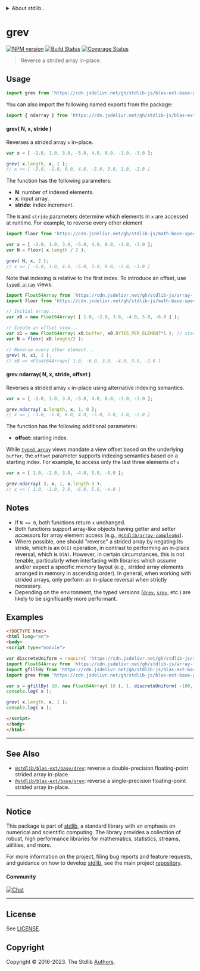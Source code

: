 <!--

@license Apache-2.0

Copyright (c) 2020 The Stdlib Authors.

Licensed under the Apache License, Version 2.0 (the "License");
you may not use this file except in compliance with the License.
You may obtain a copy of the License at

   http://www.apache.org/licenses/LICENSE-2.0

Unless required by applicable law or agreed to in writing, software
distributed under the License is distributed on an "AS IS" BASIS,
WITHOUT WARRANTIES OR CONDITIONS OF ANY KIND, either express or implied.
See the License for the specific language governing permissions and
limitations under the License.

-->


<details>
  <summary>
    About stdlib...
  </summary>
  <p>We believe in a future in which the web is a preferred environment for numerical computation. To help realize this future, we've built stdlib. stdlib is a standard library, with an emphasis on numerical and scientific computation, written in JavaScript (and C) for execution in browsers and in Node.js.</p>
  <p>The library is fully decomposable, being architected in such a way that you can swap out and mix and match APIs and functionality to cater to your exact preferences and use cases.</p>
  <p>When you use stdlib, you can be absolutely certain that you are using the most thorough, rigorous, well-written, studied, documented, tested, measured, and high-quality code out there.</p>
  <p>To join us in bringing numerical computing to the web, get started by checking us out on <a href="https://github.com/stdlib-js/stdlib">GitHub</a>, and please consider <a href="https://opencollective.com/stdlib">financially supporting stdlib</a>. We greatly appreciate your continued support!</p>
</details>

# grev

[![NPM version][npm-image]][npm-url] [![Build Status][test-image]][test-url] [![Coverage Status][coverage-image]][coverage-url] <!-- [![dependencies][dependencies-image]][dependencies-url] -->

> Reverse a strided array in-place.



<section class="usage">

## Usage

```javascript
import grev from 'https://cdn.jsdelivr.net/gh/stdlib-js/blas-ext-base-grev@esm/index.mjs';
```

You can also import the following named exports from the package:

```javascript
import { ndarray } from 'https://cdn.jsdelivr.net/gh/stdlib-js/blas-ext-base-grev@esm/index.mjs';
```

#### grev( N, x, stride )

Reverses a strided array `x` in-place.

```javascript
var x = [ -2.0, 1.0, 3.0, -5.0, 4.0, 0.0, -1.0, -3.0 ];

grev( x.length, x, 1 );
// x => [ -3.0, -1.0, 0.0, 4.0, -5.0, 3.0, 1.0, -2.0 ]
```

The function has the following parameters:

-   **N**: number of indexed elements.
-   **x**: input array.
-   **stride**: index increment.

The `N` and `stride` parameters determine which elements in `x` are accessed at runtime. For example, to reverse every other element

```javascript
import floor from 'https://cdn.jsdelivr.net/gh/stdlib-js/math-base-special-floor@esm/index.mjs';

var x = [ -2.0, 1.0, 3.0, -5.0, 4.0, 0.0, -1.0, -3.0 ];
var N = floor( x.length / 2 );

grev( N, x, 2 );
// x => [ -1.0, 1.0, 4.0, -5.0, 3.0, 0.0, -2.0, -3.0 ]
```

Note that indexing is relative to the first index. To introduce an offset, use [`typed array`][mdn-typed-array] views.

```javascript
import Float64Array from 'https://cdn.jsdelivr.net/gh/stdlib-js/array-float64@esm/index.mjs';
import floor from 'https://cdn.jsdelivr.net/gh/stdlib-js/math-base-special-floor@esm/index.mjs';

// Initial array...
var x0 = new Float64Array( [ 1.0, -2.0, 3.0, -4.0, 5.0, -6.0 ] );

// Create an offset view...
var x1 = new Float64Array( x0.buffer, x0.BYTES_PER_ELEMENT*1 ); // start at 2nd element
var N = floor( x0.length/2 );

// Reverse every other element...
grev( N, x1, 2 );
// x0 => <Float64Array>[ 1.0, -6.0, 3.0, -4.0, 5.0, -2.0 ]
```

#### grev.ndarray( N, x, stride, offset )

Reverses a strided array `x` in-place using alternative indexing semantics.

```javascript
var x = [ -2.0, 1.0, 3.0, -5.0, 4.0, 0.0, -1.0, -3.0 ];

grev.ndarray( x.length, x, 1, 0 );
// x => [ -3.0, -1.0, 0.0, 4.0, -5.0, 3.0, 1.0, -2.0 ]
```

The function has the following additional parameters:

-   **offset**: starting index.

While [`typed array`][mdn-typed-array] views mandate a view offset based on the underlying `buffer`, the `offset` parameter supports indexing semantics based on a starting index. For example, to access only the last three elements of `x`

```javascript
var x = [ 1.0, -2.0, 3.0, -4.0, 5.0, -6.0 ];

grev.ndarray( 3, x, 1, x.length-3 );
// x => [ 1.0, -2.0, 3.0, -6.0, 5.0, -4.0 ]
```

</section>

<!-- /.usage -->

<section class="notes">

## Notes

-   If `N <= 0`, both functions return `x` unchanged.
-   Both functions support array-like objects having getter and setter accessors for array element access (e.g., [`@stdlib/array-complex64`][@stdlib/array/complex64]).
-   Where possible, one should "reverse" a strided array by negating its stride, which is an `O(1)` operation, in contrast to performing an in-place reversal, which is `O(N)`. However, in certain circumstances, this is not tenable, particularly when interfacing with libraries which assume and/or expect a specific memory layout (e.g., strided array elements arranged in memory in ascending order). In general, when working with strided arrays, only perform an in-place reversal when strictly necessary.
-   Depending on the environment, the typed versions ([`drev`][@stdlib/blas/ext/base/drev], [`srev`][@stdlib/blas/ext/base/srev], etc.) are likely to be significantly more performant.

</section>

<!-- /.notes -->

<section class="examples">

## Examples

<!-- eslint no-undef: "error" -->

```html
<!DOCTYPE html>
<html lang="en">
<body>
<script type="module">

var discreteUniform = require( 'https://cdn.jsdelivr.net/gh/stdlib-js/random-base-discrete-uniform' ).factory;
import Float64Array from 'https://cdn.jsdelivr.net/gh/stdlib-js/array-float64@esm/index.mjs';
import gfillBy from 'https://cdn.jsdelivr.net/gh/stdlib-js/blas-ext-base-gfill-by@esm/index.mjs';
import grev from 'https://cdn.jsdelivr.net/gh/stdlib-js/blas-ext-base-grev@esm/index.mjs';

var x = gfillBy( 10, new Float64Array( 10 ), 1, discreteUniform( -100, 100 ) );
console.log( x );

grev( x.length, x, 1 );
console.log( x );

</script>
</body>
</html>
```

</section>

<!-- /.examples -->

<!-- Section for related `stdlib` packages. Do not manually edit this section, as it is automatically populated. -->

<section class="related">

* * *

## See Also

-   <span class="package-name">[`@stdlib/blas-ext/base/drev`][@stdlib/blas/ext/base/drev]</span><span class="delimiter">: </span><span class="description">reverse a double-precision floating-point strided array in-place.</span>
-   <span class="package-name">[`@stdlib/blas-ext/base/srev`][@stdlib/blas/ext/base/srev]</span><span class="delimiter">: </span><span class="description">reverse a single-precision floating-point strided array in-place.</span>

</section>

<!-- /.related -->

<!-- Section for all links. Make sure to keep an empty line after the `section` element and another before the `/section` close. -->


<section class="main-repo" >

* * *

## Notice

This package is part of [stdlib][stdlib], a standard library with an emphasis on numerical and scientific computing. The library provides a collection of robust, high performance libraries for mathematics, statistics, streams, utilities, and more.

For more information on the project, filing bug reports and feature requests, and guidance on how to develop [stdlib][stdlib], see the main project [repository][stdlib].

#### Community

[![Chat][chat-image]][chat-url]

---

## License

See [LICENSE][stdlib-license].


## Copyright

Copyright &copy; 2016-2023. The Stdlib [Authors][stdlib-authors].

</section>

<!-- /.stdlib -->

<!-- Section for all links. Make sure to keep an empty line after the `section` element and another before the `/section` close. -->

<section class="links">

[npm-image]: http://img.shields.io/npm/v/@stdlib/blas-ext-base-grev.svg
[npm-url]: https://npmjs.org/package/@stdlib/blas-ext-base-grev

[test-image]: https://github.com/stdlib-js/blas-ext-base-grev/actions/workflows/test.yml/badge.svg?branch=v0.1.0
[test-url]: https://github.com/stdlib-js/blas-ext-base-grev/actions/workflows/test.yml?query=branch:v0.1.0

[coverage-image]: https://img.shields.io/codecov/c/github/stdlib-js/blas-ext-base-grev/main.svg
[coverage-url]: https://codecov.io/github/stdlib-js/blas-ext-base-grev?branch=main

<!--

[dependencies-image]: https://img.shields.io/david/stdlib-js/blas-ext-base-grev.svg
[dependencies-url]: https://david-dm.org/stdlib-js/blas-ext-base-grev/main

-->

[chat-image]: https://img.shields.io/gitter/room/stdlib-js/stdlib.svg
[chat-url]: https://app.gitter.im/#/room/#stdlib-js_stdlib:gitter.im

[stdlib]: https://github.com/stdlib-js/stdlib

[stdlib-authors]: https://github.com/stdlib-js/stdlib/graphs/contributors

[umd]: https://github.com/umdjs/umd
[es-module]: https://developer.mozilla.org/en-US/docs/Web/JavaScript/Guide/Modules

[deno-url]: https://github.com/stdlib-js/blas-ext-base-grev/tree/deno
[umd-url]: https://github.com/stdlib-js/blas-ext-base-grev/tree/umd
[esm-url]: https://github.com/stdlib-js/blas-ext-base-grev/tree/esm
[branches-url]: https://github.com/stdlib-js/blas-ext-base-grev/blob/main/branches.md

[stdlib-license]: https://raw.githubusercontent.com/stdlib-js/blas-ext-base-grev/main/LICENSE

[mdn-typed-array]: https://developer.mozilla.org/en-US/docs/Web/JavaScript/Reference/Global_Objects/TypedArray

[@stdlib/array/complex64]: https://github.com/stdlib-js/array-complex64/tree/esm

[@stdlib/blas/ext/base/drev]: https://github.com/stdlib-js/blas-ext-base-drev/tree/esm

[@stdlib/blas/ext/base/srev]: https://github.com/stdlib-js/blas-ext-base-srev/tree/esm

</section>

<!-- /.links -->
